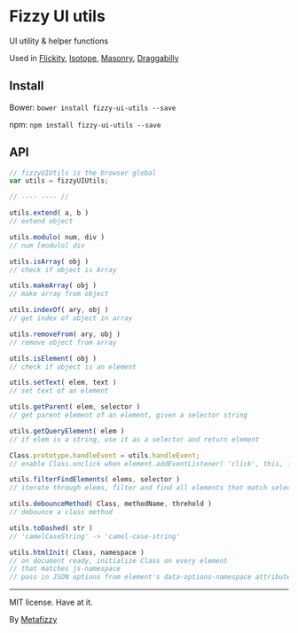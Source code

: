 # Fizzy UI utils

UI utility & helper functions

Used in [Flickity](http://flickity.metafizzy.co), [Isotope](http://isotope.metafizzy.co), [Masonry](http://masonry.desandro.com), [Draggabilly](http://draggabilly.desandro.com)

## Install

Bower: `bower install fizzy-ui-utils --save`

npm: `npm install fizzy-ui-utils --save`

## API

``` js
// fizzyUIUtils is the browser global
var utils = fizzyUIUtils;

// ---- ---- //

utils.extend( a, b )
// extend object

utils.modulo( num, div )
// num [modulo] div

utils.isArray( obj )
// check if object is Array

utils.makeArray( obj )
// make array from object

utils.indexOf( ary, obj )
// get index of object in array

utils.removeFrom( ary, obj )
// remove object from array

utils.isElement( obj )
// check if object is an element

utils.setText( elem, text )
// set text of an element

utils.getParent( elem, selector )
// get parent element of an element, given a selector string

utils.getQueryElement( elem )
// if elem is a string, use it as a selector and return element

Class.prototype.handleEvent = utils.handleEvent;
// enable Class.onclick when element.addEventListener( 'click', this, false )

utils.filterFindElements( elems, selector )
// iterate through elems, filter and find all elements that match selector

utils.debounceMethod( Class, methodName, threhold )
// debounce a class method

utils.toDashed( str )
// 'camelCaseString' -> 'camel-case-string'

utils.htmlInit( Class, namespace )
// on document ready, initialize Class on every element
// that matches js-namespace
// pass in JSON options from element's data-options-namespace attribute
```

---

MIT license. Have at it.

By [Metafizzy](http://metafizzy.co)